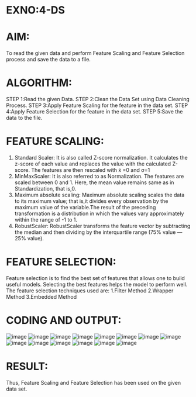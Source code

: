 # EXNO:4-DS
# AIM:
To read the given data and perform Feature Scaling and Feature Selection process and save the
data to a file.

# ALGORITHM:
STEP 1:Read the given Data.
STEP 2:Clean the Data Set using Data Cleaning Process.
STEP 3:Apply Feature Scaling for the feature in the data set.
STEP 4:Apply Feature Selection for the feature in the data set.
STEP 5:Save the data to the file.

# FEATURE SCALING:
1. Standard Scaler: It is also called Z-score normalization. It calculates the z-score of each value and replaces the value with the calculated Z-score. The features are then rescaled with x̄ =0 and σ=1
2. MinMaxScaler: It is also referred to as Normalization. The features are scaled between 0 and 1. Here, the mean value remains same as in Standardization, that is,0.
3. Maximum absolute scaling: Maximum absolute scaling scales the data to its maximum value; that is,it divides every observation by the maximum value of the variable.The result of the preceding transformation is a distribution in which the values vary approximately within the range of -1 to 1.
4. RobustScaler: RobustScaler transforms the feature vector by subtracting the median and then dividing by the interquartile range (75% value — 25% value).

# FEATURE SELECTION:
Feature selection is to find the best set of features that allows one to build useful models. Selecting the best features helps the model to perform well.
The feature selection techniques used are:
1.Filter Method
2.Wrapper Method
3.Embedded Method

# CODING AND OUTPUT:
![image](https://github.com/user-attachments/assets/bd42767a-5d0e-422f-a937-d76a6ecbf59b)
![image](https://github.com/user-attachments/assets/2f132e09-9757-4b13-994e-0ed49769fc8d)
![image](https://github.com/user-attachments/assets/57a72a7c-56a4-4569-b919-f92f940ca119)
![image](https://github.com/user-attachments/assets/297caf20-8fcb-4298-943b-03c8a2fe5480)
![image](https://github.com/user-attachments/assets/f8f6b3c8-a533-4833-b967-41dcbe1882fe)
![image](https://github.com/user-attachments/assets/2dba6b26-d7ad-486b-a7f4-c04224f15f5a)
![image](https://github.com/user-attachments/assets/fc1bcc66-ed29-4dca-a040-19ffe8188b60)
![image](https://github.com/user-attachments/assets/3010f6ce-29ee-43cd-92e5-9a466a86425a)
![image](https://github.com/user-attachments/assets/94f624e0-1e62-4f9d-909e-0e1800768a65)
![image](https://github.com/user-attachments/assets/781d5f5d-5b58-403d-8d52-6cebe4477775)
![image](https://github.com/user-attachments/assets/2c610783-e9a5-4265-9a25-e86c0f9beb3e)
![image](https://github.com/user-attachments/assets/ca9ccc49-23f6-4cb3-92d4-eadaedc9acb7)
![image](https://github.com/user-attachments/assets/33be2f86-aa67-4416-85aa-8c845efd3b7e)
![image](https://github.com/user-attachments/assets/139fc347-652c-4ce3-809d-d7d95c3701c3)


# RESULT:
Thus, Feature Scaling and Feature Selection has been used on the given data set.
